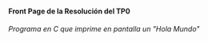 #### Front Page de la Resolución del TP0
###### Programa en C que imprime en pantalla un "Hola Mundo"